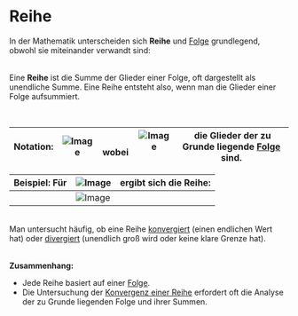 # Reihe

In der Mathematik unterscheiden sich **Reihe** und [Folge](<Folge.md#Folge>) grundlegend, obwohl sie miteinander verwandt sind:

|  |
| --- |


Eine **Reihe** ist die Summe der Glieder einer Folge, oft dargestellt als unendliche Summe. Eine Reihe entsteht also, wenn man die Glieder einer Folge aufsummiert.

&nbsp;

| Notation: | ![Image](<lib/Notation\_Reihe.png>) | &nbsp; wobei | ![Image](<lib/nte\_Glied\_einer\_Folge.png>)&nbsp; | &nbsp;die Glieder der zu Grunde liegende [Folge](<Folge.md#Folge>) sind. |
| --- | --- | --- | --- | --- |


| Beispiel: Für | ![Image](<lib/Beispiel\_einer\_Reihe.png>) | ergibt sich die Reihe: |
| --- | --- | --- |
|  |  ![Image](<lib/Beispiel\_einer\_Reihe\_1.png>) |  |


\
Man untersucht häufig, ob eine Reihe [konvergiert](<Konvergenz.md#Konvergenz>) (einen endlichen Wert hat) oder [divergiert](<Divergenz.md#Divergenz>) (unendlich groß wird oder keine klare Grenze hat).

|  |
| --- |


**Zusammenhang:**

* Jede Reihe basiert auf einer [Folge](<Folge.md#Folge>).
* Die Untersuchung der [Konvergenz einer Reihe](<Konvergenz.md>) erfordert oft die Analyse der zu Grunde liegenden Folge und ihrer Summen.
